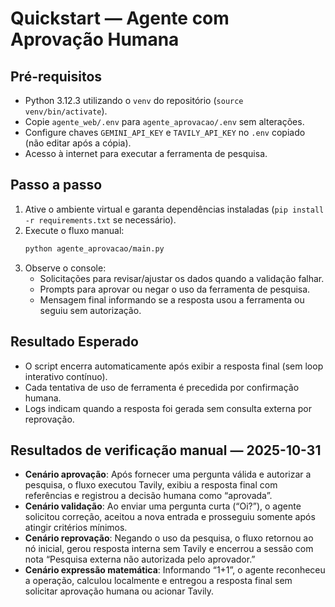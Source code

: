 # Quickstart — Agente com Aprovação Humana

## Pré-requisitos
- Python 3.12.3 utilizando o `venv` do repositório (`source venv/bin/activate`).
- Copie `agente_web/.env` para `agente_aprovacao/.env` sem alterações.
- Configure chaves `GEMINI_API_KEY` e `TAVILY_API_KEY` no `.env` copiado (não editar após a cópia).
- Acesso à internet para executar a ferramenta de pesquisa.

## Passo a passo
1. Ative o ambiente virtual e garanta dependências instaladas (`pip install -r requirements.txt` se necessário).
2. Execute o fluxo manual:
   ```bash
   python agente_aprovacao/main.py
   ```
3. Observe o console:
   - Solicitações para revisar/ajustar os dados quando a validação falhar.
   - Prompts para aprovar ou negar o uso da ferramenta de pesquisa.
   - Mensagem final informando se a resposta usou a ferramenta ou seguiu sem autorização.

## Resultado Esperado
- O script encerra automaticamente após exibir a resposta final (sem loop interativo contínuo).
- Cada tentativa de uso de ferramenta é precedida por confirmação humana.
- Logs indicam quando a resposta foi gerada sem consulta externa por reprovação.

## Resultados de verificação manual — 2025-10-31
- **Cenário aprovação**: Após fornecer uma pergunta válida e autorizar a pesquisa, o fluxo executou Tavily, exibiu a resposta final com referências e registrou a decisão humana como “aprovada”.
- **Cenário validação**: Ao enviar uma pergunta curta (“Oi?”), o agente solicitou correção, aceitou a nova entrada e prosseguiu somente após atingir critérios mínimos.
- **Cenário reprovação**: Negando o uso da pesquisa, o fluxo retornou ao nó inicial, gerou resposta interna sem Tavily e encerrou a sessão com nota “Pesquisa externa não autorizada pelo aprovador.”
- **Cenário expressão matemática**: Informando “1+1”, o agente reconheceu a operação, calculou localmente e entregou a resposta final sem solicitar aprovação humana ou acionar Tavily.
